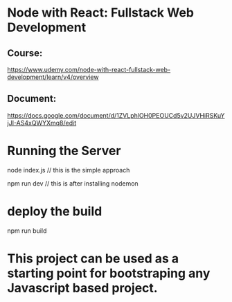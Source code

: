# Node with React: Fullstack Web Development

## Course:

https://www.udemy.com/node-with-react-fullstack-web-development/learn/v4/overview

## Document:

https://docs.google.com/document/d/1ZVLphlOH0PEOUCd5v2UJVHiRSKuYjJI-AS4xQWYXmq8/edit

# Running the Server

node index.js // this is the simple approach

npm run dev // this is after installing nodemon

# deploy the build

npm run build


# This project can be used as a starting point for bootstraping any Javascript based project.
